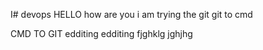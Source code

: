 I# devops
HELLO how are you 
i am trying the git 
git to cmd

CMD TO GIT
edditing
edditing
fjghklg
jghjhg
